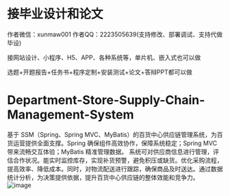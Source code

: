 # 接毕业设计和论文
作者微信：xunmaw001  作者QQ：2223505639(支持修改、部署调试、支持代做毕设)

接网站设计、小程序、H5、APP、各种系统等，单片机、嵌入式也可以做

选题+开题报告+任务书+程序定制+安装测试+论文+答辩PPT都可以做
# Department-Store-Supply-Chain-Management-System
基于 SSM（Spring、Spring MVC、MyBatis）的百货中心供应链管理系统，为百货运营提供全面支撑。Spring 确保组件高效协作，保障系统稳定；Spring MVC 带来流畅交互体验；MyBatis 精准管理数据。  系统可对供应商信息进行管理，评估合作状况。能实时监控库存，实现补货预警，避免积压或缺货。优化采购流程，提高效率、降低成本。同时，对物流配送进行跟踪，确保商品及时送达。通过数据统计分析，为决策提供依据，提升百货中心供应链的整体效能和竞争力。 
![image](https://github.com/user-attachments/assets/9a86e5ff-6798-45cb-990e-cb94f9e89d73)
